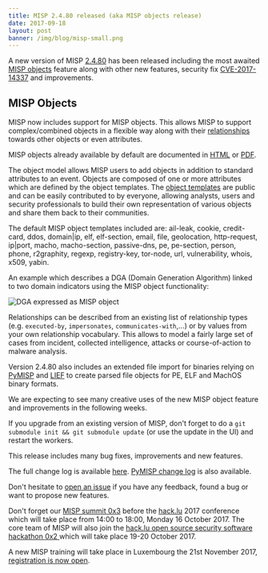 ```yaml
---
title: MISP 2.4.80 released (aka MISP objects release)
date: 2017-09-18
layout: post
banner: /img/blog/misp-small.png
---
```


A new version of MISP [2.4.80](https://github.com/MISP/MISP/tree/v2.4.80) has been released including the most awaited [MISP objects](https://github.com/MISP/misp-objects) feature along with other new features, security fix [CVE-2017-14337](https://www.circl.lu/advisory/CVE-2017-14337/) and improvements.

## MISP Objects

MISP now includes support for MISP objects. This allows MISP to support complex/combined objects in a flexible way along with their [relationships](http://www.misp-project.org/objects.html#_relationships) towards other objects or even attributes.

MISP objects already available by default are documented in [HTML](/objects.html) or [PDF](/objects.pdf).

The object model allows MISP users to add objects in addition to standard attributes to an event. Objects are composed of one or more attributes which are defined by the object templates.
The [object templates](https://github.com/MISP/misp-objects/tree/master/objects) are public and can be easily contributed to by everyone, allowing analysts, users and security professionals to build their own representation of various objects and share them back to their communities.

The default MISP object templates included are: ail-leak, cookie, credit-card, ddos, domain|ip, elf, elf-section, email, file, geolocation, http-request, ip|port, macho, macho-section, passive-dns, pe, pe-section, person, phone, r2graphity, regexp, registry-key, tor-node, url, vulnerability, whois, x509, yabin.

An example which describes a DGA (Domain Generation Algorithm) linked to two domain indicators using the MISP object functionality:

![DGA expressed as MISP object](/img/blog/DGA-in-MISP.png "{class='img-responsive'}")

Relationships can be described from an existing list of relationship types (e.g. `executed-by`, `impersonates`, `communicates-with`,...) or by values from your own relationship vocabulary. This allows to
model a fairly large set of cases from incident, collected intelligence, attacks or course-of-action to malware analysis.

Version 2.4.80 also includes an extended file import for binaries relying on [PyMISP](https://github.com/MISP/PyMISP/blob/master/pymisp/tools/create_misp_object.py) and [LIEF](https://lief.quarkslab.com/) to create parsed file objects for PE, ELF and MachOS binary formats.

We are expecting to see many creative uses of the new MISP object feature and improvements in the following weeks.

If you upgrade from an existing version of MISP, don't forget to do a `git submodule init && git submodule update` (or use the update in the UI) and restart the workers.

This release includes many bug fixes, improvements and new features.

The full change log is available [here](https://www.misp.software/Changelog.txt). [PyMISP change log](https://www.misp.software/PyMISP-Changelog.txt) is also available.

Don't hesitate to [open an issue](https://github.com/MISP/MISP/issues) if you have any feedback, found a bug or want to propose new features.

Don't forget our [MISP summit 0x3](https://2017.hack.lu/misp-summit/) before the [hack.lu](https://2017.hack.lu/) 2017 conference which will take place from 14:00 to 18:00, Monday 16 October 2017. The core team of MISP will also join the [hack.lu open source security software hackathon 0x2 ](https://hackathon.hack.lu/) which will take place 19-20 October 2017.

A new MISP training will take place in Luxembourg the 21st November 2017, [registration is now open](https://www.eventbrite.com/e/misp-training-november-edition-tickets-36347289722).
